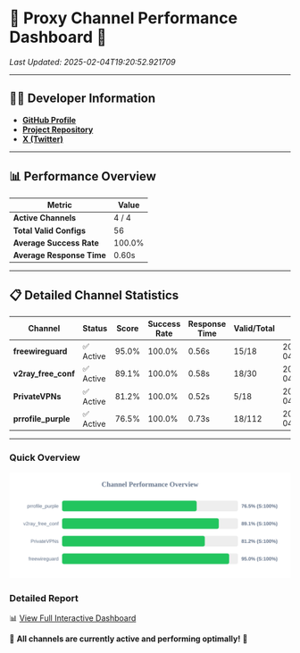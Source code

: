 # 🌟 Proxy Channel Performance Dashboard 🌟

_Last Updated: 2025-02-04T19:20:52.921709_

---

## 👩‍💻 Developer Information

- **[GitHub Profile](https://github.com/4n0nymou3)**  
- **[Project Repository](https://github.com/4n0nymou3/multi-proxy-config-fetcher)**  
- **[X (Twitter)](https://x.com/4n0nymou3)**  

---

## 📊 Performance Overview

| Metric                | Value       |
|-----------------------|-------------|
| **Active Channels**   | 4 / 4       |
| **Total Valid Configs** | 56          |
| **Average Success Rate** | 100.0%      |
| **Average Response Time** | 0.60s       |

---

## 📋 Detailed Channel Statistics

| Channel          | Status     | Score  | Success Rate | Response Time | Valid/Total | Last Success               |
|------------------|------------|--------|--------------|---------------|-------------|----------------------------|
| **freewireguard**  | ✅ Active  | 95.0%  | 100.0% | 0.56s         | 15/18       | 2025-02-04T19:20:52.919875 |
| **v2ray_free_conf**  | ✅ Active  | 89.1%  | 100.0% | 0.58s         | 18/30       | 2025-02-04T19:20:51.780990 |
| **PrivateVPNs**  | ✅ Active  | 81.2%  | 100.0% | 0.52s         | 5/18       | 2025-02-04T19:20:52.334760 |
| **prrofile_purple**  | ✅ Active  | 76.5%  | 100.0% | 0.73s         | 18/112       | 2025-02-04T19:20:51.170920 |

---

### Quick Overview
<div align="center">
  <a href="https://raw.githubusercontent.com/nullluser/NullRepo/refs/heads/main/assets/channel_stats_chart.svg">
    <img src="https://raw.githubusercontent.com/nullluser/NullRepo/refs/heads/main/assets/channel_stats_chart.svg" alt="Source Performance Statistics" width="800">
  </a>
</div>

### Detailed Report
📊 [View Full Interactive Dashboard](https://htmlpreview.github.io/?https://github.com/nullluser/NullRepo/blob/main/assets/performance_report.html)

🎉 **All channels are currently active and performing optimally!** 🎉
